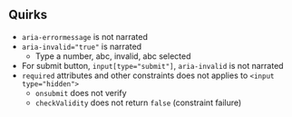 ## Quirks

- `aria-errormessage` is not narrated
- `aria-invalid="true"` is narrated
   - Type a number, abc, invalid, abc selected
- For submit button, `input[type="submit"]`, `aria-invalid` is not narrated
- `required` attributes and other constraints does not applies to `<input type="hidden">`
   - `onsubmit` does not verify
   - `checkValidity` does not return `false` (constraint failure)
